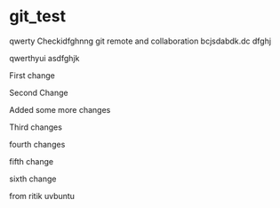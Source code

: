 # git_test
qwerty
Checkidfghnng git remote and collaboration
bcjsdabdk.dc
dfghj

qwerthyui
asdfghjk

First change

Second Change

Added some more changes

Third changes

fourth changes

fifth change

sixth change

from ritik uvbuntu
